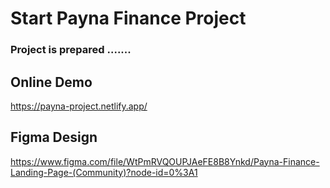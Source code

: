 # Start Payna Finance Project 

### Project is prepared .......

## Online Demo

https://payna-project.netlify.app/
## Figma Design 

https://www.figma.com/file/WtPmRVQOUPJAeFE8B8Ynkd/Payna-Finance-Landing-Page-(Community)?node-id=0%3A1